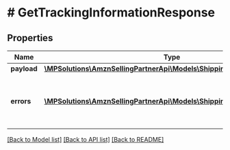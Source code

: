 # # GetTrackingInformationResponse

## Properties

Name | Type | Description | Notes
------------ | ------------- | ------------- | -------------
**payload** | [**\MPSolutions\AmznSellingPartnerApi\Models\Shipping\TrackingInformation**](TrackingInformation.md) |  | [optional]
**errors** | [**\MPSolutions\AmznSellingPartnerApi\Models\Shipping\Error[]**](Error.md) | A list of error responses returned when a request is unsuccessful. | [optional]

[[Back to Model list]](../../README.md#models) [[Back to API list]](../../README.md#endpoints) [[Back to README]](../../README.md)
